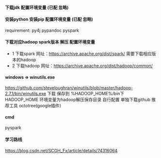 #### 下载jdk 配置环境变量 (已配 忽略)
#### 安装python 安装pip 配置环境变量 (已配 忽略)
requirement: py4j pypandoc pyspark
#### 下载对应hadoop spark版本 解压 配置环境变量
- 1 下载spark
网址：https://archive.apache.org/dist/spark/
需要下载相应版本的hadoop
- 2 下载hadoop
网址：https://archive.apache.org/dist/hadoop/common/

#### windows => winutils.exe
https://github.com/steveloughran/winutils/blob/master/hadoop-2.7.1/bin/winutils.exe
下载 保存到 %HADOOP_HOME%/bin下 HADOOP_HOME 环境变量为hadoop解压保存目录 自行配置
单独下载github 推荐工具 octotree(google插件)

#### cmd
pyspark

#### 学习路线
https://blog.csdn.net/SCGH_Fx/article/details/74316064
